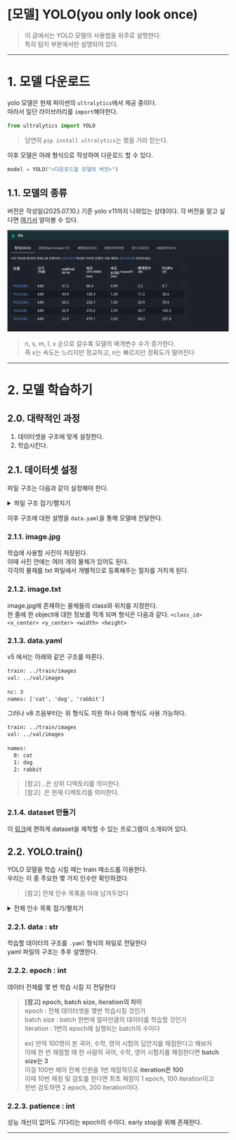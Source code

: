 [모델] YOLO(you only look once)
==
> 이 글에서는 YOLO 모델의 사용법을 위주로 설명한다.<br>
> 특히 탐지 부분에서만 설명되어 있다.
---
# 1. 모델 다운로드
yolo 모델은 현재 파이썬의 `ultralytics`에서 제공 중이다.<br>
따라서 일단 라이브러리를 `import`해야한다.

```python
from ultralytics import YOLO
```
>당연히 `pip install ultralytics`는 했을 거라 믿는다.

이후 모델은 아래 형식으로 작성하여 다운로드 할 수 있다.
```python
model = YOLO("<다운로드할 모델의 버전>")
```

## 1.1. 모델의 종류
버전은 작성일(2025.07.10.) 기준 yolo v11까지 나와있는 상태이다.
각 버전을 알고 싶다면 [여기서](https://docs.ultralytics.com/ko/models/#featured-models) 알아볼 수 있다.

![YOLO 모델 버전 차이](./images/yolo_model_version.png)
> n, s, m, l, x 순으로 갈수록 모델의 매개변수 수가 증가한다.<br>
> 즉 x는 속도는 느리지만 정교하고, n는 빠르지만 정확도가 떨어진다

---
# 2. 모델 학습하기
## 2.0. 대략적인 과정
1. 데이터셋을 구조에 맞게 설정한다.
2. 학습시킨다.


## 2.1. 데이터셋 설정
파일 구조는 다음과 같이 설정해야 한다.
<details>
<summary>파일 구조 접기/펼치기</summary>

dataset/<br>
├── train/<br>
│   ├── images/<br>
│   │   ├── image1.jpg<br>
│   │   ├── image2.jpg<br>
│   │   └── ...<br>
│   └── labels/<br>
│       ├── image1.txt<br>
│       ├── image2.txt<br>
│       └── ...<br>
├── val/<br>
│   ├── images/<br>
│   │   ├── image101.jpg<br>
│   │   └── ...<br>
│   └── labels/<br>
│       ├── image101.txt<br>
│       └── ...<br>
└── data.yaml
</details>

이후 구조에 대한 설명을 `data.yaml`을 통해 모델에 전달한다.


### 2.1.1. image.jpg
학습에 사용할 사진이 저장된다.<br>
이때 사진 안에는 여러 개의 물체가 있어도 된다.<br>
각각의 물체를 txt 파일에서 개별적으로 등록해주는 절차를 거치게 된다.

### 2.1.2. image.txt
image.jpg에 존재하는 물체들의 class와 위치를 지정한다.<br>
한 줄에 한 object에 대한 정보를 적게 되며 형식은 다음과 같다.
`<class_id> <x_center> <y_center> <width> <height>`

### 2.1.3. data.yaml
v5 에서는 아래와 같은 구조를 따른다.
```v5
train: ../train/images
val: ../val/images

nc: 3
names: ['cat', 'dog', 'rabbit']

```

그러나 v8 즈음부터는 위 형식도 지원 하나 아래 형식도 사용 가능하다.
```
train: ../train/images
val: ../val/images

names:
  0: cat
  1: dog
  2: rabbit
```

>[참고] ..은 상위 디렉토리를 의미한다.<br>
>[참고] .은 현재 디렉토리를 의미한다.

### 2.1.4. dataset 만들기
이 [링크](https://toby2718.com/labelimg/)에 편하게 dataset을 제작할 수 있는 프로그램이 소개되어 있다.


## 2.2. YOLO.train()
YOLO 모델을 학습 시킬 때는 train 메소드를 이용한다.<br>
우리는 이 중 주요한 몇 가지 인수만 확인하겠다.<br>

> [참고] 전체 인수 목록을 아래 남겨두었다
<details>
<summary>전체 인수 목록 접기/펼치기</summary>

출처 : [ultralytics](https://docs.ultralytics.com/ko/modes/train/#what-are-the-common-training-settings-and-how-do-i-configure-them)
<br>
|인수|유형|기본값|설명|
|---|---|---|---|
|`model`|`str`|`None`|학습할 모델 파일을 지정합니다. 다음 중 하나의 경로를 허용합니다. `.pt` 사전 학습된 모델 또는 `.yaml` 구성 파일. 모델 구조를 정의하거나 가중치를 초기화하는 데 필수적입니다.|
|`data`|`str`|`None`|데이터 집합 구성 파일의 경로(예:, `coco8.yaml`). 이 파일에는 트레이닝 경로를 비롯한 데이터 세트별 매개변수와 [유효성 검사 데이터](https://www.ultralytics.com/glossary/validation-data), 클래스 이름, 클래스 수를 입력합니다.|
|`epochs`|`int`|`100`|총 훈련 에포크 수입니다. 각 [에포크는](https://www.ultralytics.com/glossary/epoch) 전체 데이터 세트에 대한 전체 패스를 나타냅니다. 이 값을 조정하면 학습 기간과 모델 성능에 영향을 줄 수 있습니다.|
|`time`|`float`|`None`|최대 훈련 시간(시간). 설정하면 이 값은 `epochs` 인수를 사용하여 지정된 시간 후에 트레이닝을 자동으로 중지할 수 있습니다. 시간 제약이 있는 교육 시나리오에 유용합니다.|
|`patience`|`int`|`100`|훈련을 조기 중단하기 전에 검증 지표의 개선 없이 기다려야 하는 에포크 수입니다. 성능이 정체될 때 훈련을 중단하여 [과적합을](https://www.ultralytics.com/glossary/overfitting) 방지합니다.|
|`batch`|`int` 또는 `float`|`16`|[배치 크기](https://www.ultralytics.com/glossary/batch-size)세 가지 모드가 있습니다(예: 정수로 설정), `batch=16`), 60% GPU 메모리 사용률의 자동 모드(`batch=-1`) 또는 지정된 사용률 비율의 자동 모드(`batch=0.70`).|
|`imgsz`|`int` 또는 `list`|`640`|학습을 위한 목표 이미지 크기입니다. 모든 이미지는 모델에 입력되기 전에 이 크기로 조정됩니다. 모델 [정확도와](https://www.ultralytics.com/glossary/accuracy) 계산 복잡도에 영향을 줍니다.|
|`save`|`bool`|`True`|훈련 체크포인트와 최종 모델 가중치를 저장할 수 있습니다. 훈련 또는 [모델 배포를](https://www.ultralytics.com/glossary/model-deployment) 재개할 때 유용합니다.|
|`save_period`|`int`|`-1`|모델 체크포인트 저장 빈도(에포크 단위로 지정)입니다. 값이 -1이면 이 기능이 비활성화됩니다. 긴 훈련 세션 동안 중간 모델을 저장할 때 유용합니다.|
|`cache`|`bool`|`False`|메모리에서 데이터 세트 이미지의 캐싱을 활성화합니다(`True`/`ram`), 디스크(`disk`) 또는 비활성화(`False`). 메모리 사용량을 늘리는 대신 디스크 I/O를 줄여 훈련 속도를 향상시킵니다.|
|`device`|`int` 또는 `str` 또는 `list`|`None`|교육용 계산 장치를 지정합니다: 단일 GPU (`device=0`), 다중 GPU(`device=[0,1]`), CPU (`device=cpu`), 애플 실리콘의 경우 MPS (`device=mps`) 또는 대부분의 유휴 GPU 자동 선택(`device=-1`) 또는 여러 개의 유휴 GPU(`device=[-1,-1]`)|
|`workers`|`int`|`8`|데이터 로딩을 위한 워커 스레드 수(당 `RANK` 다중GPU 훈련인 경우). 데이터 전처리 및 모델에 공급하는 속도에 영향을 미치며, 특히 다중GPU 설정에서 유용합니다.|
|`project`|`str`|`None`|교육 결과물이 저장되는 프로젝트 디렉토리의 이름입니다. 다양한 실험을 체계적으로 저장할 수 있습니다.|
|`name`|`str`|`None`|트레이닝 실행의 이름입니다. 프로젝트 폴더 내에 트레이닝 로그 및 결과물이 저장되는 하위 디렉터리를 만드는 데 사용됩니다.|
|`exist_ok`|`bool`|`False`|True로 설정하면 기존 프로젝트/이름 디렉터리를 덮어쓸 수 있습니다. 이전 결과물을 수동으로 지울 필요 없이 반복적인 실험을 할 때 유용합니다.|
|`pretrained`|`bool` 또는 `str`|`True`|사전 학습된 모델에서 학습을 시작할지 여부를 결정합니다. 가중치를 로드할 특정 모델에 대한 부울 값 또는 문자열 경로일 수 있습니다. 학습 효율성과 모델 성능을 향상시킵니다.|
|`optimizer`|`str`|`'auto'`|교육용 옵티마이저 선택. 옵션은 다음과 같습니다. `SGD`, `Adam`, `AdamW`, `NAdam`, `RAdam`, `RMSProp` 등 또는 `auto` 를 사용하여 모델 구성에 따라 자동으로 선택할 수 있습니다. 컨버전스 속도와 안정성에 영향을 줍니다.|
|`seed`|`int`|`0`|트레이닝을 위한 무작위 시드를 설정하여 동일한 구성으로 실행할 때 결과의 재현성을 보장합니다.|
|`deterministic`|`bool`|`True`|결정론적 알고리즘 사용을 강제하여 재현성을 보장하지만 비결정론적 알고리즘에 대한 제한으로 인해 성능과 속도에 영향을 줄 수 있습니다.|
|`single_cls`|`bool`|`False`|훈련 중에 다중 클래스 데이터 세트의 모든 클래스를 단일 클래스로 취급합니다. 이진 분류 작업이나 분류보다는 객체의 존재 여부에 초점을 맞출 때 유용합니다.|
|`classes`|`list[int]`|`None`|훈련할 클래스 ID 목록을 지정합니다. 교육 중에 특정 클래스를 필터링하고 집중할 때 유용합니다.|
|`rect`|`bool`|`False`|직사각형 학습을 활성화하여 배치 구성을 최적화하여 패딩을 최소화합니다. 효율성과 속도를 향상시킬 수 있지만 모델 정확도에 영향을 줄 수 있습니다.|
|`multi_scale`|`bool`|`False`|교육 규모를 늘리거나 줄여 멀티스케일 교육 가능 `imgsz` 최대 `0.5` 를 추가합니다. 모델을 여러 번 훈련하여 정확도를 높입니다. `imgsz` 추론하는 동안|
|`cos_lr`|`bool`|`False`|코사인 [학습률](https://www.ultralytics.com/glossary/learning-rate) 스케줄러를 활용하여 기간별 코사인 곡선에 따라 학습률을 조정합니다. 더 나은 컨버전스를 위해 학습 속도를 관리하는 데 도움이 됩니다.|
|`close_mosaic`|`int`|`10`|완료하기 전에 훈련을 안정화하기 위해 지난 N개의 에포크에서 모자이크 [데이터 증강을](https://www.ultralytics.com/glossary/data-augmentation) 비활성화합니다. 0으로 설정하면 이 기능이 비활성화됩니다.|
|`resume`|`bool`|`False`|마지막으로 저장한 체크포인트부터 훈련을 재개합니다. 모델 가중치, 최적화 상태 및 에포크 수를 자동으로 로드하여 훈련을 원활하게 계속합니다.|
|`amp`|`bool`|`True`|자동 [혼합 정밀도](https://www.ultralytics.com/glossary/mixed-precision) (AMP) 훈련을 활성화하여 메모리 사용량을 줄이고 정확도에 미치는 영향을 최소화하면서 훈련 속도를 높일 수 있습니다.|
|`fraction`|`float`|`1.0`|학습에 사용할 데이터 세트의 일부를 지정합니다. 전체 데이터 세트의 하위 집합에 대한 학습을 허용하며, 실험이나 리소스가 제한되어 있는 경우에 유용합니다.|
|`profile`|`bool`|`False`|훈련 중에 ONNX 및 TensorRT 속도를 프로파일링하여 모델 배포를 최적화하는 데 유용합니다.|
|`freeze`|`int` 또는 `list`|`None`|모델의 처음 N개의 레이어 또는 인덱스별로 지정된 레이어를 고정하여 학습 가능한 파라미터의 수를 줄입니다. 미세 조정 또는 [전이 학습에](https://www.ultralytics.com/glossary/transfer-learning) 유용합니다.|
|`lr0`|`float`|`0.01`|초기 학습률(예 `SGD=1E-2`, `Adam=1E-3`). 이 값을 조정하는 것은 최적화 프로세스에서 매우 중요하며, 모델 가중치가 업데이트되는 속도에 영향을 미칩니다.|
|`lrf`|`float`|`0.01`|초기 학습률의 일부분인 최종 학습률 = (`lr0 * lrf`), 스케줄러와 함께 사용하여 시간에 따른 학습 속도를 조정하는 데 사용됩니다.|
|`momentum`|`float`|`0.937`|SGD 또는 [아담 옵티마이저용](https://www.ultralytics.com/glossary/adam-optimizer) 베타1의 모멘텀 계수로, 현재 업데이트에서 과거 그라데이션의 통합에 영향을 줍니다.|
|`weight_decay`|`float`|`0.0005`|L2 [정규화](https://www.ultralytics.com/glossary/regularization) 기간, 과적합을 방지하기 위해 큰 가중치에 불이익을 줍니다.|
|`warmup_epochs`|`float`|`3.0`|학습 속도 워밍업을 위한 에포크 수로, 학습 속도를 낮은 값에서 초기 학습 속도까지 서서히 높여 조기에 학습을 안정화합니다.|
|`warmup_momentum`|`float`|`0.8`|워밍업 단계의 초기 운동량으로, 워밍업 기간 동안 설정된 운동량에 점차적으로 적응합니다.|
|`warmup_bias_lr`|`float`|`0.1`|워밍업 단계에서 바이어스 매개변수에 대한 학습 속도를 높여 초기 단계에서 모델 학습을 안정화하는 데 도움이 됩니다.|
|`box`|`float`|`7.5`|[손실 함수에서](https://www.ultralytics.com/glossary/loss-function) 박스 손실 성분의 가중치로, [바운딩 박스](https://www.ultralytics.com/glossary/bounding-box) 좌표를 정확하게 예측하는 데 얼마나 중점을 두는지에 영향을 줍니다.|
|`cls`|`float`|`0.5`|총 손실 함수에서 분류 손실의 가중치로, 다른 구성 요소에 비해 정확한 클래스 예측의 중요도에 영향을 줍니다.|
|`dfl`|`float`|`1.5`|세분화된 분류를 위해 특정 YOLO 버전에서 사용되는 분포 초점 손실의 가중치입니다.|
|`pose`|`float`|`12.0`|포즈 추정을 위해 학습된 모델에서 포즈 손실의 가중치로, 포즈 키포인트를 정확하게 예측하는 데 중점을 둡니다.|
|`kobj`|`float`|`2.0`|포즈 추정 모델에서 키포인트 객체성 손실의 가중치로, 감지 신뢰도와 포즈 정확도 간의 균형을 맞춥니다.|
|`nbs`|`int`|`64`|손실 정규화를 위한 공칭 배치 크기입니다.|
|`overlap_mask`|`bool`|`True`|학습을 위해 개체 마스크를 하나의 마스크로 병합할지, 아니면 각 개체마다 별도로 유지할지 결정합니다. 겹치는 경우 병합하는 동안 작은 마스크가 큰 마스크 위에 겹쳐집니다.|
|`mask_ratio`|`int`|`4`|세분화 마스크의 다운샘플 비율로, 훈련 중에 사용되는 마스크의 해상도에 영향을 줍니다.|
|`dropout`|`float`|`0.0`|분류 작업의 정규화를 위한 탈락률, 훈련 중 무작위로 단위를 생략하여 과적합을 방지합니다.|
|`val`|`bool`|`True`|훈련 중 유효성 검사를 활성화하여 별도의 데이터 세트에서 모델 성능을 주기적으로 평가할 수 있습니다.|
|`plots`|`bool`|`False`|학습 및 검증 메트릭과 예측 예제의 플롯을 생성하고 저장하여 모델 성능 및 학습 진행 상황에 대한 시각적 인사이트를 제공합니다.|

</details>

### 2.2.1. data : str
학습할 데이터의 구조를 `.yaml` 형식의 파일로 전달한다<br>
yaml 파일의 구조는 추후 설명한다.

### 2.2.2. epoch : int
데이터 전체를 몇 번 학습 시킬 지 전달한다

>**[참고] epoch, batch size, iteration의 차이**<br>
>epoch : 전체 데이터셋을 몇번 학습시킬 것인가<br>
>batch size : batch 한번에 얼마만큼의 데이터를 학습할 것인가<br>
>iteration : 1번의 epoch에 실행되는 batch의 수이다<br>
>
>ex) 만약 100명이 본 국어, 수학, 영어 시험의 답안지를 채점한다고 해보자<br>
>이때 한 번 채점할 때 한 사람의 국어, 수학, 영어 시험지를 채점한다면 **batch size는 3**<br>
>이걸 100번 해야 전체 인원을 1번 채점하므로 **iteration은 100**<br>
>이때 10번 채점 및 검토를 한다면 최초 채점이 1 epoch, 100 iteration이고<br>
>한번 검토하면 2 epoch, 200 iteration이다.

### 2.2.3. patience : int
성능 개선이 없어도 기다리는 epoch의 수이다.
early stop을 위해 존재한다.

---
